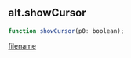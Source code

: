 ## alt.showCursor

```js
function showCursor(p0: boolean);
```

[filename](method_showCursor_m.md ':include')